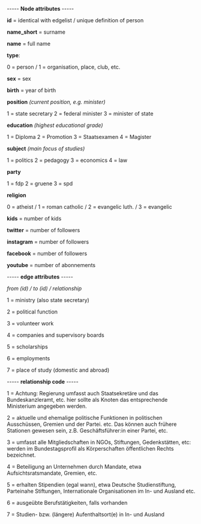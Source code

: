 -----  **Node attributes**  -----



**id** = identical with edgelist / unique definition of person		

**name_short** = surname				

**name** = full name

**type**:	

0 = person / 1 = organisation, place, club, etc.		

**sex** =	sex	

**birth** =	year of birth			

**position** 	*(current position, e.g. minister)*

1 = state secretary
2 = federal minister
3 = minister of state				
					
**education** 	*(highest educational grade)*				

1 = Diploma
2 = Promotion
3 = Staatsexamen
4 = Magister				
					
**subject** 	*(main focus of studies)*				

1 = politics
2 = pedagogy
3 = economics
4 = law				
					
**party** 	

1 = fdp
2 = gruene
3 = spd									
	
 **religion**
 
 0 = atheist / 1 = roman catholic / 2 = evangelic luth. / 3 = evangelic 				

**kids** = 	number of kids	

**twitter** =	number of followers		

**instagram** =	number of followers	

**facebook** = 	number of followers		

**youtube** = 	number of abonnements 				


  
----- **edge attributes** -----
 
 
 
 *from (id) / to (id) / relationship*
 
1	= ministry (also state secretary)	

2	= political function		

3	= volunteer work		

4	= companies and supervisory boards		

5	= scholarships		

6	= employments		

7	= place of study (domestic and abroad)		


----- **relationship code** -----


  
1 = Achtung: Regierung umfasst auch Staatsekretäre und das Bundeskanzleramt, etc. hier sollte als Knoten das entsprechende Ministerium angegeben werden.

2 = aktuelle und ehemalige politische Funktionen in politischen Ausschüssen, Gremien und der Partei. etc. Das können auch frühere Stationen gewesen sein, z.B. Geschäftsführer:in einer Partei, etc.

3 = umfasst alle Mitgliedschaften in NGOs, Stiftungen, Gedenkstätten, etc: werden im Bundestagsprofil als Körperschaften öffentlichen Rechts bezeichnet.

4 = Beteiligung an Unternehmen durch Mandate, etwa Aufsichtsratsmandate, Gremien, etc.

5 = erhalten Stipendien (egal wann), etwa Deutsche Studienstiftung, Parteinahe Stiftungen, Internationale Organisationen im In- und Ausland etc.

6 = ausgeübte Berufstätigkeiten, falls vorhanden

7 = Studien- bzw. (längere) Aufenthaltsort(e) in In- und Ausland

  
  
  
  
  
  
  
  
					


